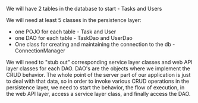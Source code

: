 
We will have 2 tables in the database to start - Tasks and Users

We will need at least 5 classes in the persistence layer:
 - one POJO for each table - Task and User
 - one DAO for each table - TaskDao and UserDao
 - One class for creating and maintaining the connection to the db - ConnectionManager

We will need to "stub out" corresponding service layer classes and web API layer classes for each DAO.
DAO's are the objects where we implement the CRUD behavior. The whole point of the server part of our 
application is just to deal with that data, so in order to invoke various CRUD operations in the persistence
layer, we need to start the behavior, the flow of execution, in the web API layer, access a service
layer class, and finally access the DAO.